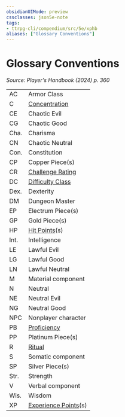 ```yaml
---
obsidianUIMode: preview
cssclasses: json5e-note
tags:
- ttrpg-cli/compendium/src/5e/xphb
aliases: ["Glossary Conventions"]
---
```

# Glossary Conventions
*Source: Player's Handbook (2024) p. 360* 

|    |    |
|----|----|
| AC | Armor Class |
| C | [Concentration](3-Compendium/rules/conditions.md#Concentration) |
| CE | Chaotic Evil |
| CG | Chaotic Good |
| Cha. | Charisma |
| CN | Chaotic Neutral |
| Con. | Constitution |
| CP | Copper Piece(s) |
| CR | [Challenge Rating](3-Compendium/rules/variant-rules/challenge-rating-xphb.md) |
| DC | [Difficulty Class](3-Compendium/rules/variant-rules/difficulty-class-xphb.md) |
| Dex. | Dexterity |
| DM | Dungeon Master |
| EP | Electrum Piece(s) |
| GP | Gold Piece(s) |
| HP | [Hit Points](3-Compendium/rules/variant-rules/hit-points-xphb.md)(s) |
| Int. | Intelligence |
| LE | Lawful Evil |
| LG | Lawful Good |
| LN | Lawful Neutral |
| M | Material component |
| N | Neutral |
| NE | Neutral Evil |
| NG | Neutral Good |
| NPC | Nonplayer character |
| PB | [Proficiency](3-Compendium/rules/variant-rules/proficiency-xphb.md) |
| PP | Platinum Piece(s) |
| R | [Ritual](3-Compendium/rules/variant-rules/ritual-xphb.md) |
| S | Somatic component |
| SP | Silver Piece(s) |
| Str. | Strength |
| V | Verbal component |
| Wis. | Wisdom |
| XP | [Experience Points](3-Compendium/rules/variant-rules/experience-points-xphb.md)(s) |